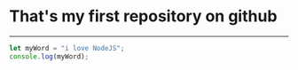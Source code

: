 # That's my first repository on github 
---
```javascript
let myWord = "i love NodeJS";
console.log(myWord);
```
